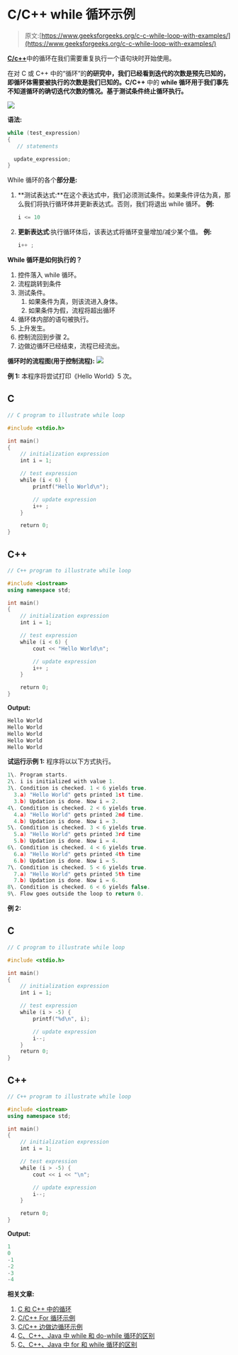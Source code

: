 # C/C++ while 循环示例

> 原文:[https://www.geeksforgeeks.org/c-c-while-loop-with-examples/](https://www.geeksforgeeks.org/c-c-while-loop-with-examples/)

[**C/c++**](https://www.geeksforgeeks.org/loops-in-c-and-cpp/)中的循环在我们需要重复执行一个语句块时开始使用。

在对 C 或 C++ 中的“循环”的**的研究中，我们已经看到迭代的次数是预先已知的，即循环体需要被执行的次数是我们已知的。C/C++** 中的 **while 循环用于我们事先不知道循环的确切迭代次数的情况。基于测试条件终止循环执行。**

[![](img/034b967f20570490044ce37cb6fea8dd.png)](https://media.geeksforgeeks.org/wp-content/uploads/20191118170432/While-Loop-GeeksforGeeks1.jpg)

**语法:**

```cpp
while (test_expression)
{
   // statements

  update_expression;
}
```

While 循环的各个**部分是:**

1.  **测试表达式:**在这个表达式中，我们必须测试条件。如果条件评估为真，那么我们将执行循环体并更新表达式。否则，我们将退出 while 循环。
    **例:**

    ```cpp
    i <= 10
    ```

2.  **更新表达式**:执行循环体后，该表达式将循环变量增加/减少某个值。
    **例:**

    ```cpp
    i++ ;
    ```

**While 循环是如何执行的？**

1.  控件落入 while 循环。
2.  流程跳转到条件
3.  测试条件。
    1.  如果条件为真，则该流进入身体。
    2.  如果条件为假，流程将超出循环
4.  循环体内部的语句被执行。
5.  上升发生。
6.  控制流回到步骤 2。
7.  边做边循环已经结束，流程已经流出。

**循环时的流程图(用于控制流程):**
[![](img/ad2569dcb678fdf91a73e8ed38c84de1.png)](https://media.geeksforgeeks.org/wp-content/uploads/20191108114819/C-while-loop.jpg)

**例 1:** 本程序将尝试打印《Hello World》5 次。

## C

```cpp
// C program to illustrate while loop

#include <stdio.h>

int main()
{
    // initialization expression
    int i = 1;

    // test expression
    while (i < 6) {
        printf("Hello World\n");

        // update expression
        i++ ;
    }

    return 0;
}
```

## C++

```cpp
// C++ program to illustrate while loop

#include <iostream>
using namespace std;

int main()
{
    // initialization expression
    int i = 1;

    // test expression
    while (i < 6) {
        cout << "Hello World\n";

        // update expression
        i++ ;
    }

    return 0;
}
```

**Output:**

```cpp
Hello World
Hello World
Hello World
Hello World
Hello World

```

**试运行示例 1:** 程序将以以下方式执行。

```cpp
1\. Program starts.
2\. i is initialized with value 1.
3\. Condition is checked. 1 < 6 yields true.
  3.a) "Hello World" gets printed 1st time.
  3.b) Updation is done. Now i = 2.
4\. Condition is checked. 2 < 6 yields true.
  4.a) "Hello World" gets printed 2nd time.
  4.b) Updation is done. Now i = 3.
5\. Condition is checked. 3 < 6 yields true.
  5.a) "Hello World" gets printed 3rd time
  5.b) Updation is done. Now i = 4.
6\. Condition is checked. 4 < 6 yields true.
  6.a) "Hello World" gets printed 4th time
  6.b) Updation is done. Now i = 5.
7\. Condition is checked. 5 < 6 yields true.
  7.a) "Hello World" gets printed 5th time
  7.b) Updation is done. Now i = 6.
8\. Condition is checked. 6 < 6 yields false.
9\. Flow goes outside the loop to return 0.

```

**例 2:**

## C

```cpp
// C program to illustrate while loop

#include <stdio.h>

int main()
{
    // initialization expression
    int i = 1;

    // test expression
    while (i > -5) {
        printf("%d\n", i);

        // update expression
        i--;
    }
    return 0;
}
```

## C++

```cpp
// C++ program to illustrate while loop

#include <iostream>
using namespace std;

int main()
{
    // initialization expression
    int i = 1;

    // test expression
    while (i > -5) {
        cout << i << "\n";

        // update expression
        i--;
    }

    return 0;
}
```

**Output:**

```cpp
1
0
-1
-2
-3
-4

```

**相关文章:**

1.  [C 和 C++ 中的循环](https://www.geeksforgeeks.org/loops-in-c-and-cpp/)
2.  [C/C++ For 循环示例](https://www.geeksforgeeks.org/c-c-for-loop-with-examples/)
3.  [C/C++ 边做边循环示例](https://www.geeksforgeeks.org/c-c-do-while-loop-with-examples/)
4.  [C、C++、Java 中 while 和 do-while 循环的区别](https://www.geeksforgeeks.org/difference-between-while-and-do-while-loop-in-c-c-java/)
5.  [C、C++、Java 中 for 和 while 循环的区别](https://www.geeksforgeeks.org/difference-between-for-and-while-loop-in-c-c-java/)